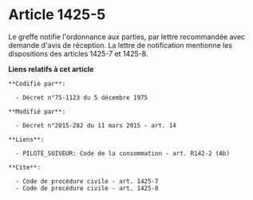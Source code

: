 # Article 1425-5

Le greffe notifie l'ordonnance aux parties, par lettre recommandée avec demande d'avis de réception. La lettre de
notification mentionne les dispositions des articles 1425-7 et 1425-8.

**Liens relatifs à cet article**

	**Codifié par**:

	  - Décret n°75-1123 du 5 décembre 1975

	**Modifié par**:

	  - Décret n°2015-282 du 11 mars 2015 - art. 14

	**Liens**:

	  - PILOTE_SUIVEUR: Code de la consommation - art. R142-2 (Ab)

	**Cite**:

	  - Code de procédure civile - art. 1425-7
	  - Code de procédure civile - art. 1425-8
